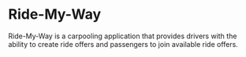 # Ride-My-Way

Ride-My-Way is a carpooling application that provides drivers with the ability to create ride offers and passengers to join available ride offers.
